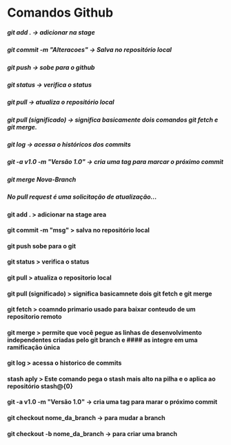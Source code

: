 # Comandos Github

##### git add . -> adicionar na stage
##### git commit -m "Alteracoes" -> Salva no repositório local
##### git push -> sobe para o github
##### git status -> verifica o status
##### git pull -> atualiza o repositório local
##### git pull (significado) -> significa basicamente dois comandos git fetch e git merge.
##### git log -> acessa o históricos dos commits
##### git -a v1.0 -m "Versão 1.0" -> cria uma tag para marcar o próximo commit

##### git merge Nova-Branch 

##### No pull request é uma solicitação de atualização...


#### git add . > adicionar na stage area
#### git commit -m "msg" > salva no repositório local
#### git push sobe para o git
#### git status > verifica o status
#### git pull > atualiza o repositorio local
#### git pull (significado) > significa basicamnete dois git fetch e git merge
#### git fetch > coamndo primario usado para baixar conteudo de um repositorio remoto
#### git merge > permite que você pegue as linhas de desenvolvimento independentes criadas pelo git branch e #### as integre em uma ramificação única
#### git log > acessa o historico de commits
#### stash aply > Este comando pega o stash mais alto na pilha e o aplica ao repositório stash@{0}
#### git -a v1.0 -m "Versão 1.0" -> cria uma tag para marar o próximo commit
#### git checkout nome_da_branch -> para mudar a branch
#### git checkout -b nome_da_branch -> para criar uma branch
